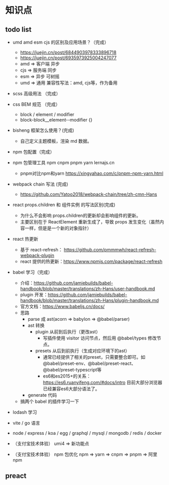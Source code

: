 # 知识点

## todo list
- umd amd esm cjs 的区别及应用场景？（完成）
  - https://juejin.cn/post/6844903978333896718
  - https://juejin.cn/post/6935973925004247077
  - amd => 客户端 异步
  - cjs => 服务端 同步
  - esm => 异步 可树摇
  - umd => 通用 兼容性写法：amd, cjs等，作为备用
- scss 高级用法 （完成）
- css BEM 规范 （完成）
  - block / element / modifier
  - block-block__element--modifier {}
- bisheng 框架怎么使用？(完成)
  - 自己定义主题模板，渲染 md 数据。
- npm 包配置（完成）

- npm 包管理工具 npm cnpm pnpm yarn lernajs.cn
  - pnpm对比npm和yarn https://xingyahao.com/c/pnpm-npm-yarn.html
- webpack chain 写法 (完成)
  - https://github.com/Yatoo2018/webpack-chain/tree/zh-cmn-Hans

- react props.children 和 组件实例 的写法区别(完成)
  - 为什么不会影响 props.children的更新却会影响组件的更新。
  - 主要区别在于 ReactElement 重新生成了，导致 props 发生变化（虽然内容一样，但是是一个新的对象指针）

- react 热更新
  - 基于 react-refresh： https://github.com/pmmmwh/react-refresh-webpack-plugin
  - react 提供的热更新：https://www.npmjs.com/package/react-refresh


- babel 学习（完成）
  - 介绍：https://github.com/jamiebuilds/babel-handbook/blob/master/translations/zh-Hans/user-handbook.md
  - plugin 开发：https://github.com/jamiebuilds/babel-handbook/blob/master/translations/zh-Hans/plugin-handbook.md
  - 官方文档：https://www.babeljs.cn/docs/
  - 思路
    - parse 成 ast(acorn => babylon => @babel/parser)
    - ast 转换
      - plugin 从前到后执行（更改ast）
        - 写插件使用 visitor 访问节点，然后用 @babel/types 修改节点。
      - presets 从后到前执行（生成对应环境下的ast）
        - 通常已经提供了相关的preset，只需要整合即可。如 @babel/preset-env、@babel/preset-react、@babel/preset-typescript等
        - es6和es2015+的关系：https://es6.ruanyifeng.com/#docs/intro 目前大部分浏览器已经兼容es6大部分语法了。
    - generate 代码
  - 搞两个 babel 的插件学习一下


- lodash 学习

- vite / go 语言

- node / express / koa / egg / graphql / mysql / mongodb / redis / docker

- （支付宝技术体验） umi4 => 新功能点
- （支付宝技术体验） npm 包优化 npm => yarn => cnpm => pnpm => 阿里npm


## preact